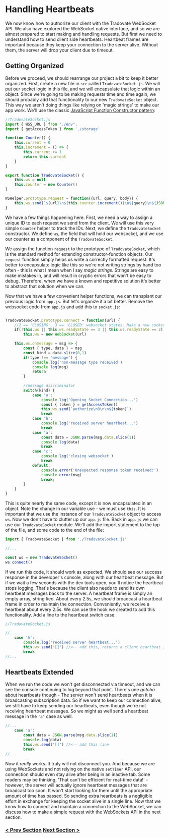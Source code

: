 # Handling Heartbeats
We now know how to authorize our client with the Tradovate WebSocket API. We also have explored the WebSocket native interface,
and so we are almost prepared to start making and handling requests. But first we need to understand how to send client side 
heartbeats. Heartbeat frames are important because they keep your connection to the server alive. Without them, the server will drop your client due to timeout.

## Getting Organized
Before we proceed, we should rearrange our project a bit to keep it better organized. First, create a new file in `src` called `TradovateSocket.js`. We will put our 
socket logic in this file, and we will encapsulate that logic within an object. Since we're going to be making requests time and time again, we should probably 
add that functionality to our new `TradovateSocket` object. This way we aren't doing
things like relying on 'magic strings' to make our app work. We'll use the classic
[JavaScript Function Constructor pattern](https://www.educative.io/collection/page/5429798910296064/5725579815944192/5920633608208384):

```javascript
//TradovateSocket.js
import { WSS_URL } from "./env";
import { getAccessToken } from './storage'

function Counter() {
    this.current = 0
    this.increment = () => {
        this.current += 1
        return this.current
    }
}

export function TradovateSocket() {
    this.ws = null
    this.counter = new Counter()
}

WSHelper.prototype.request = function({url, query, body}) {
    this.ws.send(`${url}\n${this.counter.increment()}\n${query}\n${JSON.stringify(body)}`)
}

```
We have a few things happening here. First, we need a way to assign a unique ID to each request we send from the client. We
will use this very simple `Counter` helper to track the IDs. Next, we define the `TradovateSocket` constructor. We define `ws`, the 
field that will hold our websocket, and we use our counter as a component of the `TradovateSocket`. 

We assign the function `request` to the prototype of `TradovateSocket`, which is the standard method for extending constructor-function objects. Our `request` function
simply helps us write a correctly formatted request. It's better to encapsulate logic like this so we're not writing strings
by hand too often - this is what I mean when I say *magic strings*. Strings are easy to make mistakes in, and will result in cryptic errors
that won't be easy to debug. Therefore, when we have a known and repetitive solution it's better to abstract that solution when we can. 

Now that we have a few convenient helper functions, we can transplant our previous logic from `app.js`. But let's organize it a bit better.
Remove the websocket code from `app.js` and add this to `socket.js`:

```javascript

TradovateSocket.prototype.connect = function(url) {
    //2 == 'CLOSING', 3 == 'CLOSED' websocket states. Make a new socket instance if we looking at a closed one
    if(!this.ws || this.ws.readyState == 3 || this.ws.readyState == 2) 
        this.ws = new WebSocket(url)

    this.ws.onmessage = msg => {
        const { type, data } = msg
        const kind = data.slice(0,1)
        if(type !== 'message') {
            console.log('non-message type received')
            console.log(msg)
            return
        }
    
        //message discriminator
        switch(kind) {
            case 'o':
                console.log('Opening Socket Connection...')
                const { token } = getAccessToken()
                this.ws.send(`authorize\n0\n\n${token}`)         
                break
            case 'h':
                console.log('received server heartbeat...')
                break
            case 'a':
                const data = JSON.parse(msg.data.slice(1))
                console.log(data)
                break
            case 'c':
                console.log('closing websocket')
                break
            default:
                console.error('Unexpected response token received:')
                console.error(msg)
                break;
        }
    }
}
```

This is quite nearly the same code, except it is now encapsulated in an object. Note the change in our variable use - we must use `this`. It is important that
we use the instance of our `TradovateSocket` object to access `ws`. Now we don't have to clutter up our `app.js` file. Back in `app.js` we can use our `TradovateSocket` 
module. We'll add the import statement to the top of the file, and some code to the end of the file:

```javascript
import { TradovateSocket } from './TradovateSocket.js'

//...

const ws = new TradovateSocket()
ws.connect()
```

If we run this code, it should work as expected. We should see our success response in the developer's console, along with our heartbeat
message. But if we wait a few seconds with the dev tools open, you'll notice the heartbeat stops logging. That's because the client also needs to send its
own heartbeat messages back to the server. A heartbeat frame is simply an empty array, stringified. About every 2.5s, we should broadcast
a heartbeat frame in order to maintain the connection. Conveniently, we receive a heartbeat about every 2.5s. We can use the hook we created 
to add this functionality. Add a line to the heartbeat switch case:

```javascript
//TradovateSocket.js

//...
    case 'h':
        console.log('received server heartbeat...')
        this.ws.send('[]') //<-- add this, returns a client heartbeat in response
        break
//...

```
## Heartbeats Extended
When we run the code we won't get disconnected via timeout, and we can see the console continuing to log beyond that point. There's one *gotcha* about
heartbeats though - The server won't send heartbeats when it is broadcasting subscription data. So if we want to keep our connection alive, we still
have to keep sending our heartbeats, even though we're not receiving heartbeat messages. So we might as well send a heartbeat message in the `'a'` case as well.

```javascript
//...
    case 'a':
        const data = JSON.parse(msg.data.slice(1))
        console.log(data)
        this.ws.send('[]') //<-- add this line 
        break
//...
```

Now it *really* works. It truly will not disconnect you. And because we are using WebSockets and not relying on the native `setTimer` API,
our connection should even stay alive after being in an inactive tab. Some readers may be thinking, 'That can't be efficient for real-time data!' -
however, the server will actually ignore heartbeat messages that are broadcast too soon. It won't start looking for them until the appropriate amount
of time has passed. So sending extra heartbeats is a negligible effort in exchange for keeping the socket alive in a single line. Now that we know 
how to connect and maintain a connection to the WebSocket, we can discuss how to make a simple request with the WebSockets API in the next section.

### [< Prev Section](https://github.com/tradovate/example-api-js/tree/main/tutorial/WebSockets/EX-05-WebSockets-Start) [Next Section >](https://github.com/tradovate/example-api-js/tree/main/tutorial/WebSockets/EX-07-Making-Requests)

